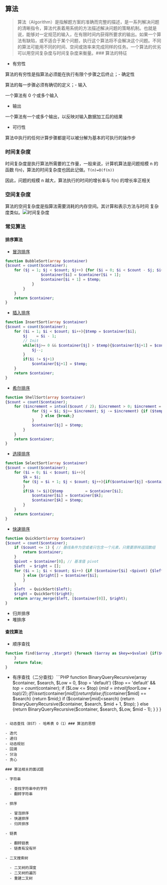 ## 算法

> 算法（Algorithm）是指解题方案的准确而完整的描述，是一系列解决问题的清晰指令，算法代表着用系统的方法描述解决问题的策略机制。也就是说，能够对一定规范的输入，在有限时间内获得所要求的输出。如果一个算法有缺陷，或不适合于某个问题，执行这个算法将不会解决这个问题。不同的算法可能用不同的时间、空间或效率来完成同样的任务。一个算法的优劣可以用空间复杂度与时间复杂度来衡量。### 算法的特征

- 有穷性

算法的有穷性是指算法必须能在执行有限个步骤之后终止；- 确定性

算法的每一步骤必须有确切的定义；- 输入

一个算法有 0 个或多个输入 

- 输出

一个算法有一个或多个输出，以反映对输入数据加工后的结果 

- 可行性

算法中执行的任何计算步骤都是可以被分解为基本的可执行的操作步 

### 时间复杂度

时间复杂度是执行算法所需要的工作量，一般来说，计算机算法是问题规模 n 的函数 f(n)，算法的时间复杂度也因此记做。`T(n)=Ο(f(n))`

因此，问题的规模 n 越大，算法执行的时间的增长率与 f(n) 的增长率正相关

### 空间复杂度

算法的空间复杂度是指算法需要消耗的内存空间。其计算和表示方法与时间 复杂度类似。![时间复杂度](HTTP://hi.csdn.net/attachment/201105/24/0_1306225542srVx.gif) 

### 常见算法

#### 排序算法

- [冒泡排序](https://github.com/xianyunyh/arithmetic-PHP/blob/Master/package/Sort/BubbleSort.php)

```PHP
function BubbleSort(array $container)
{$count = count($container);
    for ($j = 1; $j < $count; $j++) {for ($i = 0; $i < $count - $j; $i++) {if ($container[$i] > $container[$i + 1]) {$temp = $container[$i];
                $container[$i] = $container[$i + 1];
                $container[$i + 1] = $temp;
            }
        }
    }
    return $container;
}
```
- [插入排序](https://github.com/xianyunyh/arithmetic-PHP/blob/Master/package/Sort/InsertSort.php)

```PHP
function InsertSort(array $container)
{$count = count($container);
    for ($i = 1; $i < $count; $i++){$temp = $container[$i];
        $j    = $i - 1;
        // Init
        while($j>= 0 && $container[$j] > $temp){$container[$j+1] = $container[$j];
            $j--;
        }
        if($i != $j+1) 
            $container[$j+1] = $temp;
    }
    return $container;
}
```

- [希尔排序](https://github.com/xianyunyh/arithmetic-php/blob/master/package/Sort/ShellSort.php)

```php
function ShellSort(array $container)
{$count = count($container);
    for ($increment = intval($count / 2); $increment > 0; $increment = intval($increment / 2)) {for ($i = $increment; $i < $count; $i++) {$temp = $container[$i];
            for ($j = $i; $j>= $increment; $j -= $increment) {if ($temp < $container[$j - $increment]) {$container[$j] = $container[$j - $increment];
                } else {break;}
            }
            $container[$j] = $temp;
        }
    }
    return $container;
}
```



- [选择排序](https://github.com/xianyunyh/arithmetic-PHP/blob/Master/package/Sort/SelectSort.php)

```PHP
function SelectSort(array $container)
{$count = count($container);
    for ($i = 0; $i < $count; $i++){
        $k = $i;
        for ($j = $i + 1; $j < $count; $j++){if($container[$j] <$container[$k]){$k = $j;}
        }
        if($k != $i){$temp          = $container[$i];
            $container[$i] = $container[$k];
            $container[$k] = $temp;
        }
    }
    return $container;
}
```

- [快速排序](https://github.com/xianyunyh/arithmetic-PHP/blob/Master/package/Sort/QuickSort.php)

```PHP
function QuickSort(array $container)
{$count = count($container);
    if ($count <= 1) { // 基线条件为空或者只包含一个元素，只需要原样返回数组
        return $container;
    }
    $pivot = $container[0]; // 基准值 pivot
    $left  = $right = [];
    for ($i = 1; $i < $count; $i++) {if ($container[$i] <$pivot) {$left[] = $container[$i];
        } else {$right[] = $container[$i];
        }
    }
    $left  = QuickSort($left);
    $right = QuickSort($right);
    return array_merge($left, [$container[0]], $right);
}
```

- 归并排序
- 堆排序

#### 查找算法

- 顺序查找

```php
function find($array ,$target) {foreach ($array as $key=>$value) {if($value === $target) {return Key;}
    }
    return false;
}
```

- 有序查找（二分查找）```PHP
function BinaryQueryRecursive(array $container, $search, $Low = 0, $top = 'default')
{$top == 'default' && $top = count($container);
    if ($Low <= $top) {$mid = intval(floor($Low + $top) / 2);
        if (!isset($container[$mid])) {return false;}
        if ($container[$mid] == $search) {return $mid;}
        if ($container[$mid] <$search) {return BinaryQueryRecursive($container, $search, $mid + 1, $top);
        } else {return BinaryQueryRecursive($container, $search, $Low, $mid - 1);
        }
    }
}
```

- 动态查找（BST）- 哈希表 O（1）### 算法的思想

- 迭代
- 递归
- 动态规划
- 回溯
- 分治
- 贪心

### 算法相关的面试题

- 字符串

  - 查找字符串中的字符
  - 翻转字符串

- 排序

  - 冒泡排序
  - 快速排序
  - 归并排序

- 链表

  - 翻转链表
  - 链表有没有环

- 二叉搜索树

  - 二叉树的深度
  - 二叉树的遍历
  - 重建二叉树

  

  
